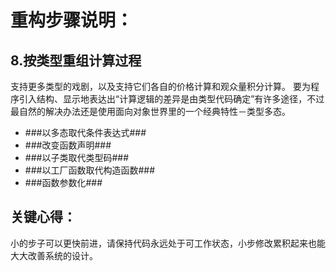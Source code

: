 # 重构步骤说明：
## 8.按类型重组计算过程
支持更多类型的戏剧，以及支持它们各自的价格计算和观众量积分计算。
要为程序引入结构、显示地表达出“计算逻辑的差异是由类型代码确定”有许多途径，不过最自然的解决办法还是使用面向对象世界里的一个经典特性－类型多态。
- ###以多态取代条件表达式###
- ###改变函数声明###
- ###以子类取代类型码###
- ###以工厂函数取代构造函数###
- ###函数参数化###
## 关键心得：
小的步子可以更快前进，请保持代码永远处于可工作状态，小步修改累积起来也能大大改善系统的设计。